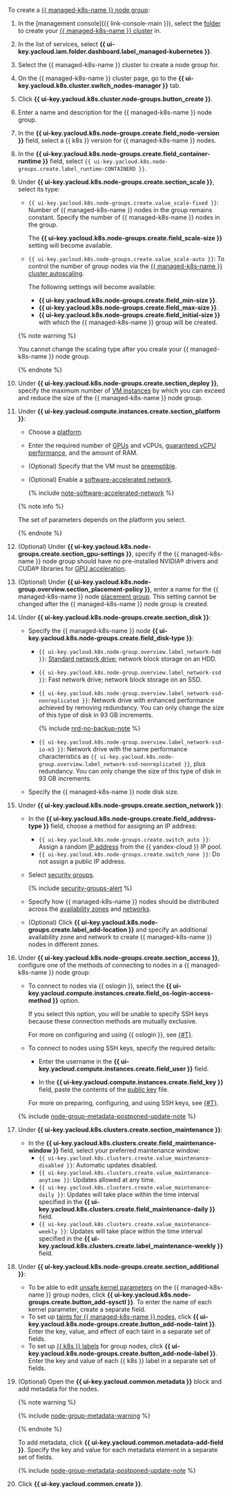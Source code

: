 To create a [{{ managed-k8s-name }} node group](../../managed-kubernetes/concepts/index.md#node-group):
1. In the [management console]({{ link-console-main }}), select the [folder](../../resource-manager/concepts/resources-hierarchy.md#folder) to create your [{{ managed-k8s-name }} cluster](../../managed-kubernetes/concepts/index.md#kubernetes-cluster) in.
1. In the list of services, select **{{ ui-key.yacloud.iam.folder.dashboard.label_managed-kubernetes }}**.
1. Select the {{ managed-k8s-name }} cluster to create a node group for.
1. On the {{ managed-k8s-name }} cluster page, go to the **{{ ui-key.yacloud.k8s.cluster.switch_nodes-manager }}** tab.
1. Click **{{ ui-key.yacloud.k8s.cluster.node-groups.button_create }}**.
1. Enter a name and description for the {{ managed-k8s-name }} node group.
1. In the **{{ ui-key.yacloud.k8s.node-groups.create.field_node-version }}** field, select a {{ k8s }} version for {{ managed-k8s-name }} nodes.
1. In the **{{ ui-key.yacloud.k8s.node-groups.create.field_container-runtime }}** field, select `{{ ui-key.yacloud.k8s.node-groups.create.label_runtime-CONTAINERD }}`.
1. Under **{{ ui-key.yacloud.k8s.node-groups.create.section_scale }}**, select its type:
   * `{{ ui-key.yacloud.k8s.node-groups.create.value_scale-fixed }}`: Number of {{ managed-k8s-name }} nodes in the group remains constant. Specify the number of {{ managed-k8s-name }} nodes in the group.

     The **{{ ui-key.yacloud.k8s.node-groups.create.field_scale-size }}** setting will become available.
   * `{{ ui-key.yacloud.k8s.node-groups.create.value_scale-auto }}`: To control the number of group nodes via the [{{ managed-k8s-name }} cluster autoscaling](../../managed-kubernetes/concepts/autoscale.md#ca).

     The following settings will become available:
     * **{{ ui-key.yacloud.k8s.node-groups.create.field_min-size }}**.
     * **{{ ui-key.yacloud.k8s.node-groups.create.field_max-size }}**.
     * **{{ ui-key.yacloud.k8s.node-groups.create.field_initial-size }}** with which the {{ managed-k8s-name }} group will be created.

   {% note warning %}

   You cannot change the scaling type after you create your {{ managed-k8s-name }} node group.

   {% endnote %}

1. Under **{{ ui-key.yacloud.k8s.node-groups.create.section_deploy }}**, specify the maximum number of [VM instances](../../compute/concepts/vm.md) by which you can exceed and reduce the size of the {{ managed-k8s-name }} node group.
1. Under **{{ ui-key.yacloud.compute.instances.create.section_platform }}**:
   * Choose a [platform](../../compute/concepts/vm-platforms.md).
   * Enter the required number of [GPUs](../../compute/concepts/gpus.md) and vCPUs, [guaranteed vCPU performance](../../compute/concepts/performance-levels.md), and the amount of RAM.
   * (Optional) Specify that the VM must be [preemptible](../../compute/concepts/preemptible-vm.md).
   * (Optional) Enable a [software-accelerated network](../../compute/concepts/software-accelerated-network.md).

      {% include [note-software-accelerated-network](note-software-accelerated-network.md) %}

   {% note info %}

   The set of parameters depends on the platform you select.

   {% endnote %}

1. (Optional) Under **{{ ui-key.yacloud.k8s.node-groups.create.section_gpu-settings }}**, specify if the {{ managed-k8s-name }} node group should have no pre-installed NVIDIA® drivers and CUDA® libraries for [GPU acceleration](../../compute/concepts/gpus.md).
1. (Optional) Under **{{ ui-key.yacloud.k8s.node-group.overview.section_placement-policy }}**, enter a name for the {{ managed-k8s-name }} node [placement group](../../compute/concepts/placement-groups.md). This setting cannot be changed after the {{ managed-k8s-name }} node group is created.
1. Under **{{ ui-key.yacloud.k8s.node-groups.create.section_disk }}**:
   * Specify the {{ managed-k8s-name }} node **{{ ui-key.yacloud.k8s.node-groups.create.field_disk-type }}**:
     * `{{ ui-key.yacloud.k8s.node-group.overview.label_network-hdd }}`: [Standard network drive](../../compute/concepts/disk.md#disks-types); network block storage on an HDD.
     * `{{ ui-key.yacloud.k8s.node-group.overview.label_network-ssd }}`: Fast network drive; network block storage on an SSD.
     * `{{ ui-key.yacloud.k8s.node-group.overview.label_network-ssd-nonreplicated }}`: Network drive with enhanced performance achieved by removing redundancy. You can only change the size of this type of disk in 93 GB increments.

       {% include [nrd-no-backup-note](nrd-no-backup-note.md) %}

     * `{{ ui-key.yacloud.k8s.node-group.overview.label_network-ssd-io-m3 }}`: Network drive with the same performance characteristics as `{{ ui-key.yacloud.k8s.node-group.overview.label_network-ssd-nonreplicated }}`, plus redundancy. You can only change the size of this type of disk in 93 GB increments.

   * Specify the {{ managed-k8s-name }} node disk size.
1. Under **{{ ui-key.yacloud.k8s.node-groups.create.section_network }}**:
   * In the **{{ ui-key.yacloud.k8s.node-groups.create.field_address-type }}** field, choose a method for assigning an IP address:
     * `{{ ui-key.yacloud.k8s.node-groups.create.switch_auto }}`: Assign a random [IP address](../../vpc/concepts/address.md) from the {{ yandex-cloud }} IP pool.
     * `{{ ui-key.yacloud.k8s.node-groups.create.switch_none }}`: Do not assign a public IP address.
   * Select [security groups](../../vpc/concepts/security-groups.md).

     {% include [security-groups-alert](security-groups-alert.md) %}


   * Specify how {{ managed-k8s-name }} nodes should be distributed across the [availability zones](../../overview/concepts/geo-scope.md) and [networks](../../vpc/concepts/network.md#network).
   * (Optional) Click **{{ ui-key.yacloud.k8s.node-groups.create.label_add-location }}** and specify an additional availability zone and network to create {{ managed-k8s-name }} nodes in different zones.


1. Under **{{ ui-key.yacloud.k8s.node-groups.create.section_access }}**, configure one of the methods of connecting to nodes in a {{ managed-k8s-name }} node group:

   * To connect to nodes via {{ oslogin }}, select the **{{ ui-key.yacloud.compute.instances.create.field_os-login-access-method }}** option.

      If you select this option, you will be unable to specify SSH keys because these connection methods are mutually exclusive.

      For more on configuring and using {{ oslogin }}, see [{#T}](../../managed-kubernetes/operations/node-connect-oslogin.md).

   * To connect to nodes using SSH keys, specify the required details:

      * Enter the username in the **{{ ui-key.yacloud.compute.instances.create.field_user }}** field.

      * In the **{{ ui-key.yacloud.compute.instances.create.field_key }}** field, paste the contents of the [public key](../../managed-kubernetes/operations/node-connect-ssh.md#creating-ssh-keys) file.

      For more on preparing, configuring, and using SSH keys, see [{#T}](../../managed-kubernetes/operations/node-connect-ssh.md).

   {% include [node-group-metadata-postponed-update-note](./node-group-metadata-postponed-update-note.md) %}

1. Under **{{ ui-key.yacloud.k8s.clusters.create.section_maintenance }}**:
   * In the **{{ ui-key.yacloud.k8s.clusters.create.field_maintenance-window }}** field, select your preferred maintenance window:
     * `{{ ui-key.yacloud.k8s.clusters.create.value_maintenance-disabled }}`: Automatic updates disabled.
     * `{{ ui-key.yacloud.k8s.clusters.create.value_maintenance-anytime }}`: Updates allowed at any time.
     * `{{ ui-key.yacloud.k8s.clusters.create.value_maintenance-daily }}`: Updates will take place within the time interval specified in the **{{ ui-key.yacloud.k8s.clusters.create.field_maintenance-daily }}** field.
     * `{{ ui-key.yacloud.k8s.clusters.create.value_maintenance-weekly }}`: Updates will take place within the time interval specified in the **{{ ui-key.yacloud.k8s.clusters.create.label_maintenance-weekly }}** field.
1. Under **{{ ui-key.yacloud.k8s.node-groups.create.section_additional }}**:
   * To be able to edit [unsafe kernel parameters](../../managed-kubernetes/concepts/index.md#node-group) on the {{ managed-k8s-name }} group nodes, click **{{ ui-key.yacloud.k8s.node-groups.create.button_add-sysctl }}**. To enter the name of each kernel parameter, create a separate field.
   * To set up [taints for {{ managed-k8s-name }} nodes](../../managed-kubernetes/concepts/index.md#taints-tolerations), click **{{ ui-key.yacloud.k8s.node-groups.create.button_add-node-taint }}**. Enter the key, value, and effect of each taint in a separate set of fields.
   * To set up [{{ k8s }} labels](../../managed-kubernetes/concepts/index.md#node-labels) for group nodes, click **{{ ui-key.yacloud.k8s.node-groups.create.button_add-node-label }}**. Enter the key and value of each {{ k8s }} label in a separate set of fields.

1. (Optional) Open the **{{ ui-key.yacloud.common.metadata }}** block and add metadata for the nodes.

   {% note warning %}

   {% include [node-group-metadata-warning](./node-group-metadata-warning.md) %}

   {% endnote %}

   To add metadata, click **{{ ui-key.yacloud.common.metadata-add-field }}**. Specify the key and value for each metadata element in a separate set of fields.

   {% include [node-group-metadata-postponed-update-note](./node-group-metadata-postponed-update-note.md) %}

1. Click **{{ ui-key.yacloud.common.create }}**.
